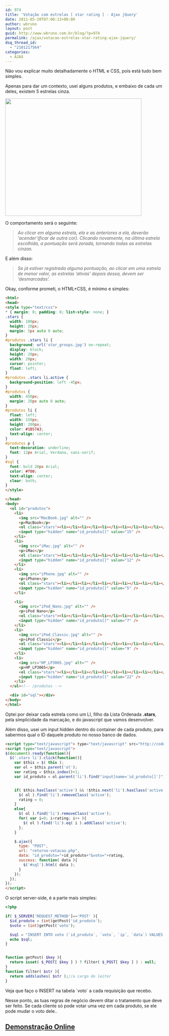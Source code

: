 ```yaml
---
id: 974
title: 'Votação com estrelas [ star rating ] - Ajax jQuery'
date: 2011-05-20T07:00:13+00:00
author: wbruno
layout: post
guid: http://www.wbruno.com.br/blog/?p=974
permalink: /ajax/votacao-estrelas-star-rating-ajax-jquery/
dsq_thread_id:
  - "2101217564"
categories:
  - AJAX
---
```

Não vou explicar muito detalhadamente o HTML e CSS, pois está tudo bem simples.

Apenas para dar um contexto, usei alguns produtos, e embaixo de cada um deles, existem 5 estrelas cinza.

[<img src="/wp-content/uploads/2011/05/votacao.jpg" alt="" title="votacao" width="433" height="373" class="aligncenter size-full wp-image-975" srcset="/wp-content/uploads/2011/05/votacao.jpg 433w, /wp-content/uploads/2011/05/votacao-300x258.jpg 300w" sizes="(max-width: 433px) 100vw, 433px" />](/wp-content/uploads/2011/05/votacao.jpg)

<!--more-->



O comportamento será o seguinte:

> _Ao clicar em alguma estrela, ela e as anteriores a ela, deverão &#8216;acender'(ficar de outra cor). Clicando novamente, na última estrela escolhida, a pontuação será zerada, tornando todas as estrelas cinzas._

E além disso:

> _Se já estiver registrada alguma pontuação, ao clicar em uma estrela de menor valor, as estrelas &#8216;ativas&#8217; depois dessa, devem ser &#8216;desmarcadas&#8217;._

Okay, conforme prometi, o HTML+CSS, é mínimo e simples:

``` html
<html>
<head>
<style type="text/css">
* { margin: 0; padding: 0; list-style: none; }
.stars {
  width: 100px;
  height: 20px;
  margin: 5px auto 0 auto;
}
#produtos .stars li {
  background: url('star_groups.jpg') no-repeat;
  display: block;
  height: 20px;
  width: 20px;
  cursor: pointer;
  float: left;
}
#produtos .stars li.active {
  background-position: left -45px;
}
#produtos {
  width: 450px;
  margin: 20px auto 0 auto;
}
#produtos li {
  float: left;
  width: 150px;
  height: 200px;
  color: #1B57A3;
  text-align: center;
}
#produtos p {
  text-decoration: underline;
  font: 12px Arial, Verdana, sans-serif;
}
#sql {
  font: bold 20px Arial;
  color: #f00;
  text-align: center;
  clear: both;
}
</style>

</head>
<body>
  <ul id="produtos">
    <li>
      <img src="MacBook.jpg" alt="" />
      <p>MacBook</p>
      <ol class="stars"><li></li><li></li><li></li><li></li><li></li></ol>
      <input type="hidden" name="id_produto[]" value="15" />
    </li>
    <li>
      <img src="iMac.jpg" alt="" />
      <p>iMac</p>
      <ol class="stars"><li></li><li></li><li></li><li></li><li></li></ol>
      <input type="hidden" name="id_produto[]" value="12" />
    </li>
    <li>
      <img src="iPhone.jpg" alt="" />
      <p>iPhone</p>
      <ol class="stars"><li></li><li></li><li></li><li></li><li></li></ol>
      <input type="hidden" name="id_produto[]" value="5" />
    </li>

    <li>
      <img src="iPod_Nano.jpg" alt="" />
      <p>iPod Nano</p>
      <ol class="stars"><li></li><li></li><li></li><li></li><li></li></ol>
      <input type="hidden" name="id_produto[]" value="7" />
    </li>
    <li>
      <img src="iPod_Classic.jpg" alt="" />
      <p>iPod Classic</p>
      <ol class="stars"><li></li><li></li><li></li><li></li><li></li></ol>
      <input type="hidden" name="id_produto[]" value="9" />
    </li>
    <li>
      <img src="HP_LP3065.jpg" alt="" />
      <p>HP_LP3065</p>
      <ol class="stars"><li></li><li></li><li></li><li></li><li></li></ol>
      <input type="hidden" name="id_produto[]" value="22" />
    </li>
  </ul><!-- /produtos -->

  <div id="sql"></div>
</body>
</html>
```

Optei por deixar cada estrela como um LI, filho da Lista Ordenada **.stars**, pela simplicidade da marcação, e do javascript que vamos desenvolver.

Além disso, usei um input hidden dentro do container de cada produto, para sabermos qual o ID daquele produto no nosso banco de dados.

``` html
<script type="text/javascript"> type="text/javascript" src="http://code.jquery.com/jquery-1.6.1.min.js"></script>
<script type="text/javascript">
$(document).ready(function(){
  $('.stars li').click(function(){
    var $this = $( this );
    var ol = $this.parent('ol');
    var rating = $this.index()+1;
    var id_produto = ol.parent('li').find("input[name='id_produto[]']").val();


    if( $this.hasClass('active') && !$this.next('li').hasClass('active') ){
      $( ol ).find('li').removeClass('active');
      rating = 0;
    }
    else{
      $( ol ).find('li').removeClass('active');
      for( var i=0; i<rating; i++ ){
        $( ol ).find('li').eq( i ).addClass('active');
      };
    }

    $.ajax({
      type: "POST",
      url: "retorno-votacao.php",
      data: "id_produto="+id_produto+"&voto="+rating,
      success: function( data ){
        $('#sql').html( data );
      }
    });
  });
});
</script>
```

O script server-side, é a parte mais simples:

``` php
<?php

if( $_SERVER['REQUEST_METHOD']=='POST' ){
  $id_produto = (int)getPost('id_produto');
  $voto = (int)getPost('voto');

  $sql = "INSERT INTO voto (`id_produto`, `voto`, `ip`, `data`) VALUES ( {$id_produto}, {$voto}, '{$_SERVER['REMOTE_ADDR']}', NOW() )";
  echo $sql;
}


function getPost( $key ){
  return isset( $_POST[ $key ] ) ? filter( $_POST[ $key ] ) : null;
}
function filter( $str ){
  return addslashes( $str );//a cargo do leitor
}
```

Veja que faço o INSERT na tabela \`voto\` a cada requisição que recebo.

Nesse ponto, as tuas regras de negócio devem ditar o tratamento que deve ser feito. Se cada cliente só pode votar uma vez em cada produto, se ele pode mudar o voto dele..

## <a href="http://www.wbruno.com.br/scripts/votacao-estrelas.php" target="_blank">Demonstração Online</a>
